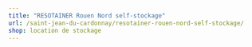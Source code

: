 ```yaml
---
title: "RESOTAINER Rouen Nord self-stockage"
url: /saint-jean-du-cardonnay/resotainer-rouen-nord-self-stockage/
shop: location de stockage
---
```

